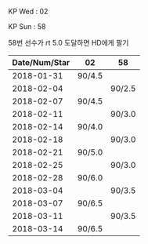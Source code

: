KP Wed : 02

KP Sun : 58

58번 선수가 rt 5.0 도달하면 HD에게 팔기

Date/Num/Star   |    02   |    58 
----------------|---------|---------
2018-01-31      |  90/4.5 |
2018-02-04      |         |  90/2.5
2018-02-07      |  90/4.5 |        
2018-02-11      |         |  90/3.0
2018-02-14      |  90/4.0 |        
2018-02-18      |         |  90/3.0
2018-02-21      |  90/5.0 |        
2018-02-25      |         |  90/3.0
2018-02-28      |  90/6.0 |        
2018-03-04      |         |  90/3.5
2018-03-07      |  90/6.5 |        
2018-03-11      |         |  90/3.5
2018-03-14      |  90/6.5 |        

